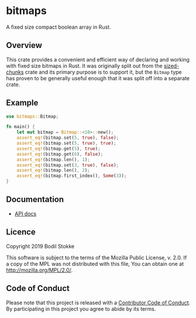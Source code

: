 # bitmaps

A fixed size compact boolean array in Rust.

## Overview

This crate provides a convenient and efficient way of declaring and working with
fixed size bitmaps in Rust. It was originally split out from the [sized-chunks]
crate and its primary purpose is to support it, but the `Bitmap` type has proven
to be generally useful enough that it was split off into a separate crate.

## Example

```rust
use bitmaps::Bitmap;

fn main() {
    let mut bitmap = Bitmap::<10>::new();
    assert_eq!(bitmap.set(5, true), false);
    assert_eq!(bitmap.set(5, true), true);
    assert_eq!(bitmap.get(5), true);
    assert_eq!(bitmap.get(6), false);
    assert_eq!(bitmap.len(), 1);
    assert_eq!(bitmap.set(3, true), false);
    assert_eq!(bitmap.len(), 2);
    assert_eq!(bitmap.first_index(), Some(3));
}
```

## Documentation

* [API docs](https://docs.rs/bitmaps)

## Licence

Copyright 2019 Bodil Stokke

This software is subject to the terms of the Mozilla Public
License, v. 2.0. If a copy of the MPL was not distributed with this
file, You can obtain one at http://mozilla.org/MPL/2.0/.

## Code of Conduct

Please note that this project is released with a [Contributor Code of
Conduct][coc]. By participating in this project you agree to abide by its
terms.

[sized-chunks]: https://github.com/bodil/sized-chunks
[coc]: https://github.com/bodil/bitmaps/blob/master/CODE_OF_CONDUCT.md
